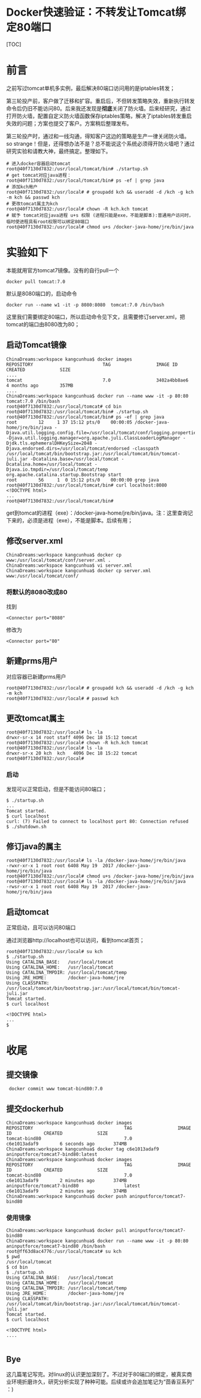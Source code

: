 # Docker快速验证：不转发让Tomcat绑定80端口

[TOC]

# 前言

之前写过tomcat单机多实例，最后解决80端口访问用的是iptables转发；

第三轮投产前，客户做了迁移和扩容。重启后，不但转发策略失效，重新执行转发命令后仍旧不能访问80。后来我还发现是**彻底**关闭了防火墙。后来经研究，通过打开防火墙，配置自定义防火墙函数保存iptables策略，解决了iptables转发重启失效的问题；方案也提交了客户。方案稍后整理发布。

第三轮投产时，通过和一线沟通，得知客户这边的策略是生产一律关闭防火墙。so strange！但是，还得想办法不是？总不能说这个系统必须得开防火墙吧？通过研究实验和请教大神，最终搞定。整理如下。

```shell
# 进入docker容器启动tomcat
root@40f7130d7832:/usr/local/tomcat/bin# ./startup.sh 
# get tomcat对应java进程：
root@40f7130d7832:/usr/local/tomcat/bin# ps -ef | grep java
# 添加kch用户
root@40f7130d7832:/usr/local# # groupadd kch && useradd -d /kch -g kch -m kch && passwd kch
# 更改tomcat属主为kch
root@40f7130d7832:/usr/local# chown -R kch.kch tomcat
# 赋予 tomcat对应java进程 u+s 权限 (进程只能是exe，不能是脚本):普通用户访问时，临时使进程具有root权限可以绑定80端口
root@40f7130d7832:/usr/local# chmod u+s /docker-java-home/jre/bin/java
```

# 实验如下

本能就用官方tomcat7镜像。没有的自行pull一个

```shell
docker pull tomcat:7.0
```

默认是8080端口的，启动命令

```shell
docker run --name w1 -it -p 8080:8080  tomcat:7.0 /bin/bash
```

这里我们需要绑定80端口，所以启动命令见下文，且需要修订server.xml，把tomcat的端口由8080改为80；

## 启动Tomcat镜像

```shell
ChinaDreams:workspace kangcunhua$ docker images
REPOSITORY                          TAG                 IMAGE ID            CREATED             SIZE
....
tomcat                              7.0                 3402a4bb8ae6        4 months ago        357MB
....
ChinaDreams:workspace kangcunhua$ docker run --name www -it -p 80:80  tomcat:7.0 /bin/bash
root@40f7130d7832:/usr/local/tomcat# cd bin
root@40f7130d7832:/usr/local/tomcat/bin# ./startup.sh
root@40f7130d7832:/usr/local/tomcat/bin# ps -ef | grep java
root        12     1 37 15:12 pts/0    00:00:05 /docker-java-home/jre/bin/java -Djava.util.logging.config.file=/usr/local/tomcat/conf/logging.properties -Djava.util.logging.manager=org.apache.juli.ClassLoaderLogManager -Djdk.tls.ephemeralDHKeySize=2048 -Djava.endorsed.dirs=/usr/local/tomcat/endorsed -classpath /usr/local/tomcat/bin/bootstrap.jar:/usr/local/tomcat/bin/tomcat-juli.jar -Dcatalina.base=/usr/local/tomcat -Dcatalina.home=/usr/local/tomcat -Djava.io.tmpdir=/usr/local/tomcat/temp org.apache.catalina.startup.Bootstrap start
root        56     1  0 15:12 pts/0    00:00:00 grep java
root@40f7130d7832:/usr/local/tomcat/bin# curl localhost:8080
<!DOCTYPE html>
...
root@40f7130d7832:/usr/local/tomcat/bin# 
```

get到tomcat的进程（exe）：/docker-java-home/jre/bin/java。注：这里查询记下来的，必须是进程（exe），不能是脚本。后续有用；

## 修改server.xml

```shell
ChinaDreams:workspace kangcunhua$ docker cp www:/usr/local/tomcat/conf/server.xml .
ChinaDreams:workspace kangcunhua$ vi server.xml 
ChinaDreams:workspace kangcunhua$ docker cp server.xml www:/usr/local/tomcat/conf/
```

### 将默认的8080改成80

找到

```shell
<Connector port="8080"
```

修改为

```shell
<Connector port="80"
```



## 新建prms用户

对应容器已新建prms用户

```shell
root@40f7130d7832:/usr/local# # groupadd kch && useradd -d /kch -g kch -m kch
root@40f7130d7832:/usr/local# # passwd kch
```

## 更改tomcat属主

```shell
root@40f7130d7832:/usr/local# ls -la
drwxr-sr-x 14 root staff 4096 Dec 18 15:12 tomcat
root@40f7130d7832:/usr/local# chown -R kch.kch tomcat
root@40f7130d7832:/usr/local# ls -la
drwxr-sr-x 20 kch  kch   4096 Dec 18 15:22 tomcat
root@40f7130d7832:/usr/local# 
```

### 启动

发现可以正常启动，但是不能访问80端口；

```shell
$ ./startup.sh
...
Tomcat started.
$ curl localhost
curl: (7) Failed to connect to localhost port 80: Connection refused
$ ./shutdown.sh
```

## 修订java的属主

```shell
root@40f7130d7832:/usr/local# ls -la /docker-java-home/jre/bin/java
-rwxr-xr-x 1 root root 6408 May 19  2017 /docker-java-home/jre/bin/java
root@40f7130d7832:/usr/local# chmod u+s /docker-java-home/jre/bin/java
root@40f7130d7832:/usr/local# ls -la /docker-java-home/jre/bin/java
-rwsr-xr-x 1 root root 6408 May 19  2017 /docker-java-home/jre/bin/java

```

## 启动tomcat

正常启动，且可以访问80端口

通过浏览器http://localhost也可以访问，看到tomcat首页；

```shell
root@40f7130d7832:/usr/local# su kch
$ ./startup.sh
Using CATALINA_BASE:   /usr/local/tomcat
Using CATALINA_HOME:   /usr/local/tomcat
Using CATALINA_TMPDIR: /usr/local/tomcat/temp
Using JRE_HOME:        /docker-java-home/jre
Using CLASSPATH:       /usr/local/tomcat/bin/bootstrap.jar:/usr/local/tomcat/bin/tomcat-juli.jar
Tomcat started.
$ curl localhost

<!DOCTYPE html>
...
$ 
```

# 收尾

## 提交镜像

```shell
 docker commit www tomcat-bind80:7.0
```

## 提交dockerhub

```shell
ChinaDreams:workspace kangcunhua$ docker images
REPOSITORY                                  TAG                 IMAGE ID            CREATED             SIZE
tomcat-bind80                               7.0                 c6e1013adaf9        6 seconds ago       374MB
ChinaDreams:workspace kangcunhua$ docker tag c6e1013adaf9 aninputforce/tomcat7-bind80:latest
ChinaDreams:workspace kangcunhua$ docker images
REPOSITORY                                  TAG                 IMAGE ID            CREATED             SIZE
tomcat-bind80                               7.0                 c6e1013adaf9        2 minutes ago       374MB
aninputforce/tomcat7-bind80                 latest              c6e1013adaf9        2 minutes ago       374MB
ChinaDreams:workspace kangcunhua$ docker push aninputforce/tomcat7-bind80
```

### 使用镜像

```shell
ChinaDreams:workspace kangcunhua$ docker pull aninputforce/tomcat7-bind80
ChinaDreams:workspace kangcunhua$ docker run --name www -it -p 80:80 aninputforce/tomcat7-bind80 /bin/bash
root@ff63d8ac4776:/usr/local/tomcat# su kch
$ pwd
/usr/local/tomcat
$ cd bin
$ ./startup.sh
Using CATALINA_BASE:   /usr/local/tomcat
Using CATALINA_HOME:   /usr/local/tomcat
Using CATALINA_TMPDIR: /usr/local/tomcat/temp
Using JRE_HOME:        /docker-java-home/jre
Using CLASSPATH:       /usr/local/tomcat/bin/bootstrap.jar:/usr/local/tomcat/bin/tomcat-juli.jar
Tomcat started.
$ curl localhost

<!DOCTYPE html>
....


```



## Bye

这几篇笔记写完。对linux的认识更加深刻了。不过对于80端口的绑定，被真实商业环境折磨许久，研究分析实现了种种可能。后续或许会追加笔记为“茴香豆系列” ：)

